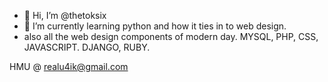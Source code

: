 - 👋 Hi, I’m @thetoksix
- 👀 I’m currently learning python and how it ties in to web design.
- also all the web design components of modern day. 
  MYSQL, PHP, CSS, JAVASCRIPT. DJANGO, RUBY.

HMU @ realu4ik@gmail.com

<!--
thetoksix/thetoksix is a ✨ special ✨ repository because its `README.md` (this file) appears on your GitHub profile.
You can click the Preview link to take a look at your changes.
--->
